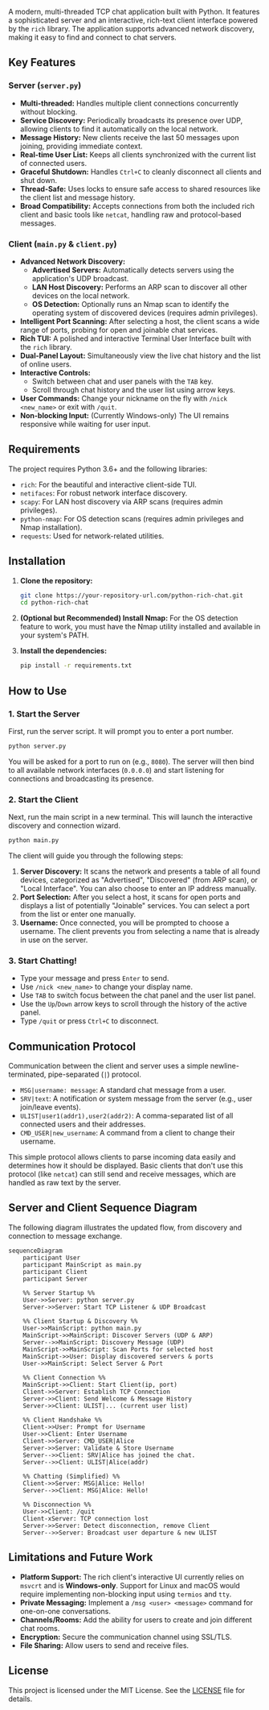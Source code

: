 A modern, multi-threaded TCP chat application built with Python. It features a sophisticated server and an interactive, rich-text client interface powered by the `rich` library. The application supports advanced network discovery, making it easy to find and connect to chat servers.

## Key Features

### Server (`server.py`)
- **Multi-threaded:** Handles multiple client connections concurrently without blocking.
- **Service Discovery:** Periodically broadcasts its presence over UDP, allowing clients to find it automatically on the local network.
- **Message History:** New clients receive the last 50 messages upon joining, providing immediate context.
- **Real-time User List:** Keeps all clients synchronized with the current list of connected users.
- **Graceful Shutdown:** Handles `Ctrl+C` to cleanly disconnect all clients and shut down.
- **Thread-Safe:** Uses locks to ensure safe access to shared resources like the client list and message history.
- **Broad Compatibility:** Accepts connections from both the included rich client and basic tools like `netcat`, handling raw and protocol-based messages.

### Client (`main.py` & `client.py`)
- **Advanced Network Discovery:**
    - **Advertised Servers:** Automatically detects servers using the application's UDP broadcast.
    - **LAN Host Discovery:** Performs an ARP scan to discover all other devices on the local network.
    - **OS Detection:** Optionally runs an Nmap scan to identify the operating system of discovered devices (requires admin privileges).
- **Intelligent Port Scanning:** After selecting a host, the client scans a wide range of ports, probing for open and joinable chat services.
- **Rich TUI:** A polished and interactive Terminal User Interface built with the `rich` library.
- **Dual-Panel Layout:** Simultaneously view the live chat history and the list of online users.
- **Interactive Controls:**
    - Switch between chat and user panels with the `TAB` key.
    - Scroll through chat history and the user list using arrow keys.
- **User Commands:** Change your nickname on the fly with `/nick <new_name>` or exit with `/quit`.
- **Non-blocking Input:** (Currently Windows-only) The UI remains responsive while waiting for user input.

## Requirements

The project requires Python 3.6+ and the following libraries:

- `rich`: For the beautiful and interactive client-side TUI.
- `netifaces`: For robust network interface discovery.
- `scapy`: For LAN host discovery via ARP scans (requires admin privileges).
- `python-nmap`: For OS detection scans (requires admin privileges and Nmap installation).
- `requests`: Used for network-related utilities.

## Installation

1.  **Clone the repository:**
    ```bash
    git clone https://your-repository-url.com/python-rich-chat.git
    cd python-rich-chat
    ```

2.  **(Optional but Recommended) Install Nmap:** For the OS detection feature to work, you must have the Nmap utility installed and available in your system's PATH.

3.  **Install the dependencies:**
    ```bash
    pip install -r requirements.txt
    ```

## How to Use

### 1. Start the Server

First, run the server script. It will prompt you to enter a port number.

```bash
python server.py
```
You will be asked for a port to run on (e.g., `8080`). The server will then bind to all available network interfaces (`0.0.0.0`) and start listening for connections and broadcasting its presence.

### 2. Start the Client

Next, run the main script in a new terminal. This will launch the interactive discovery and connection wizard.

```bash
python main.py
```
The client will guide you through the following steps:
1.  **Server Discovery:** It scans the network and presents a table of all found devices, categorized as "Advertised", "Discovered" (from ARP scan), or "Local Interface". You can also choose to enter an IP address manually.
2.  **Port Selection:** After you select a host, it scans for open ports and displays a list of potentially "Joinable" services. You can select a port from the list or enter one manually.
3.  **Username:** Once connected, you will be prompted to choose a username. The client prevents you from selecting a name that is already in use on the server.

### 3. Start Chatting!
- Type your message and press `Enter` to send.
- Use `/nick <new_name>` to change your display name.
- Use `TAB` to switch focus between the chat panel and the user list panel.
- Use the `Up`/`Down` arrow keys to scroll through the history of the active panel.
- Type `/quit` or press `Ctrl+C` to disconnect.

## Communication Protocol

Communication between the client and server uses a simple newline-terminated, pipe-separated (`|`) protocol.

-   `MSG|username: message`: A standard chat message from a user.
-   `SRV|text`: A notification or system message from the server (e.g., user join/leave events).
-   `ULIST|user1(addr1),user2(addr2)`: A comma-separated list of all connected users and their addresses.
-   `CMD_USER|new_username`: A command from a client to change their username.

This simple protocol allows clients to parse incoming data easily and determines how it should be displayed. Basic clients that don't use this protocol (like `netcat`) can still send and receive messages, which are handled as raw text by the server.

## Server and Client Sequence Diagram

The following diagram illustrates the updated flow, from discovery and connection to message exchange.

```mermaid
sequenceDiagram
    participant User
    participant MainScript as main.py
    participant Client
    participant Server

    %% Server Startup %%
    User->>Server: python server.py
    Server->>Server: Start TCP Listener & UDP Broadcast

    %% Client Startup & Discovery %%
    User->>MainScript: python main.py
    MainScript->>MainScript: Discover Servers (UDP & ARP)
    Server-->>MainScript: Discovery Message (UDP)
    MainScript->>MainScript: Scan Ports for selected host
    MainScript->>User: Display discovered servers & ports
    User->>MainScript: Select Server & Port

    %% Client Connection %%
    MainScript->>Client: Start Client(ip, port)
    Client->>Server: Establish TCP Connection
    Server->>Client: Send Welcome & Message History
    Server->>Client: ULIST|... (current user list)
    
    %% Client Handshake %%
    Client->>User: Prompt for Username
    User->>Client: Enter Username
    Client->>Server: CMD_USER|Alice
    Server->>Server: Validate & Store Username
    Server-->>Client: SRV|Alice has joined the chat.
    Server-->>Client: ULIST|Alice(addr)

    %% Chatting (Simplified) %%
    Client->>Server: MSG|Alice: Hello!
    Server-->>Client: MSG|Alice: Hello!

    %% Disconnection %%
    User->>Client: /quit
    Client-xServer: TCP connection lost
    Server->>Server: Detect disconnection, remove Client
    Server-->>Server: Broadcast user departure & new ULIST

```

## Limitations and Future Work

-   **Platform Support:** The rich client's interactive UI currently relies on `msvcrt` and is **Windows-only**. Support for Linux and macOS would require implementing non-blocking input using `termios` and `tty`.
-   **Private Messaging:** Implement a `/msg <user> <message>` command for one-on-one conversations.
-   **Channels/Rooms:** Add the ability for users to create and join different chat rooms.
-   **Encryption:** Secure the communication channel using SSL/TLS.
-   **File Sharing:** Allow users to send and receive files.

## License

This project is licensed under the MIT License. See the [LICENSE](LICENSE) file for details.
